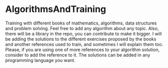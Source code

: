 AlgorithmsAndTraining
=====================

Training with different books of mathematics, algorithms, data structures and problem solving. Feel free to add any algorithm about any topic. Also, there will be a library in the repo, you can contribute to make it bigger.
I will be adding the solutions to the different exercises proposed by the books and another references used to train, and sometimes I will explain them too. Please, if you are using one of more references to your algorithm solution, consider to add the reference to it.
The solutions can be added in any programming language you want.
